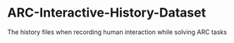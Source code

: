 # ARC-Interactive-History-Dataset
The history files when recording human interaction while solving ARC tasks
